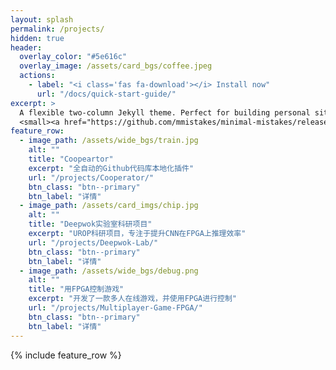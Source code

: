 ```yaml
---
layout: splash
permalink: /projects/
hidden: true
header:
  overlay_color: "#5e616c"
  overlay_image: /assets/card_bgs/coffee.jpeg
  actions:
    - label: "<i class='fas fa-download'></i> Install now"
      url: "/docs/quick-start-guide/"
excerpt: >
  A flexible two-column Jekyll theme. Perfect for building personal sites, blogs, and portfolios.<br />
  <small><a href="https://github.com/mmistakes/minimal-mistakes/releases/tag/4.26.2">Latest release v4.26.2</a></small>
feature_row:
  - image_path: /assets/wide_bgs/train.jpg
    alt: ""
    title: "Coopeartor"
    excerpt: "全自动的Github代码库本地化插件"
    url: "/projects/Cooperator/"
    btn_class: "btn--primary"
    btn_label: "详情"
  - image_path: /assets/card_imgs/chip.jpg
    alt: ""
    title: "Deepwok实验室科研项目"
    excerpt: "UROP科研项目，专注于提升CNN在FPGA上推理效率"
    url: "/projects/Deepwok-Lab/"
    btn_class: "btn--primary"
    btn_label: "详情"
  - image_path: /assets/wide_bgs/debug.png
    alt: ""
    title: "用FPGA控制游戏"
    excerpt: "开发了一款多人在线游戏，并使用FPGA进行控制"
    url: "/projects/Multiplayer-Game-FPGA/"
    btn_class: "btn--primary"
    btn_label: "详情"      
---
```


{% include feature_row %}